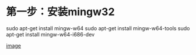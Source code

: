 # 第一步：安装mingw32
sudo apt-get install mingw-w64
sudo apt-get install mingw-w64-tools 
sudo apt-get install mingw-w64-i686-dev 

[image](test.png)
